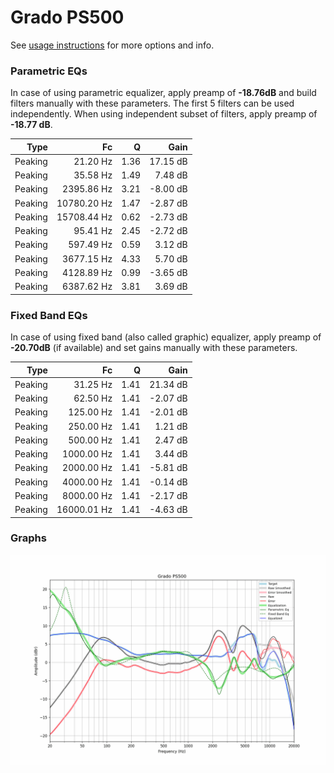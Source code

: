 # Grado PS500
See [usage instructions](https://github.com/jaakkopasanen/AutoEq#usage) for more options and info.

### Parametric EQs
In case of using parametric equalizer, apply preamp of **-18.76dB** and build filters manually
with these parameters. The first 5 filters can be used independently.
When using independent subset of filters, apply preamp of **-18.77 dB**.

| Type    | Fc          |    Q | Gain     |
|--------:|------------:|-----:|---------:|
| Peaking | 21.20 Hz    | 1.36 | 17.15 dB |
| Peaking | 35.58 Hz    | 1.49 | 7.48 dB  |
| Peaking | 2395.86 Hz  | 3.21 | -8.00 dB |
| Peaking | 10780.20 Hz | 1.47 | -2.87 dB |
| Peaking | 15708.44 Hz | 0.62 | -2.73 dB |
| Peaking | 95.41 Hz    | 2.45 | -2.72 dB |
| Peaking | 597.49 Hz   | 0.59 | 3.12 dB  |
| Peaking | 3677.15 Hz  | 4.33 | 5.70 dB  |
| Peaking | 4128.89 Hz  | 0.99 | -3.65 dB |
| Peaking | 6387.62 Hz  | 3.81 | 3.69 dB  |

### Fixed Band EQs
In case of using fixed band (also called graphic) equalizer, apply preamp of **-20.70dB**
(if available) and set gains manually with these parameters.

| Type    | Fc          |    Q | Gain     |
|--------:|------------:|-----:|---------:|
| Peaking | 31.25 Hz    | 1.41 | 21.34 dB |
| Peaking | 62.50 Hz    | 1.41 | -2.07 dB |
| Peaking | 125.00 Hz   | 1.41 | -2.01 dB |
| Peaking | 250.00 Hz   | 1.41 | 1.21 dB  |
| Peaking | 500.00 Hz   | 1.41 | 2.47 dB  |
| Peaking | 1000.00 Hz  | 1.41 | 3.44 dB  |
| Peaking | 2000.00 Hz  | 1.41 | -5.81 dB |
| Peaking | 4000.00 Hz  | 1.41 | -0.14 dB |
| Peaking | 8000.00 Hz  | 1.41 | -2.17 dB |
| Peaking | 16000.01 Hz | 1.41 | -4.63 dB |

### Graphs
![](./Grado%20PS500.png)